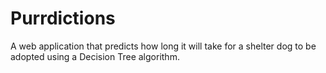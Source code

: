# Purrdictions
A web application that predicts how long it will take for a shelter dog to be adopted using a Decision Tree algorithm.
